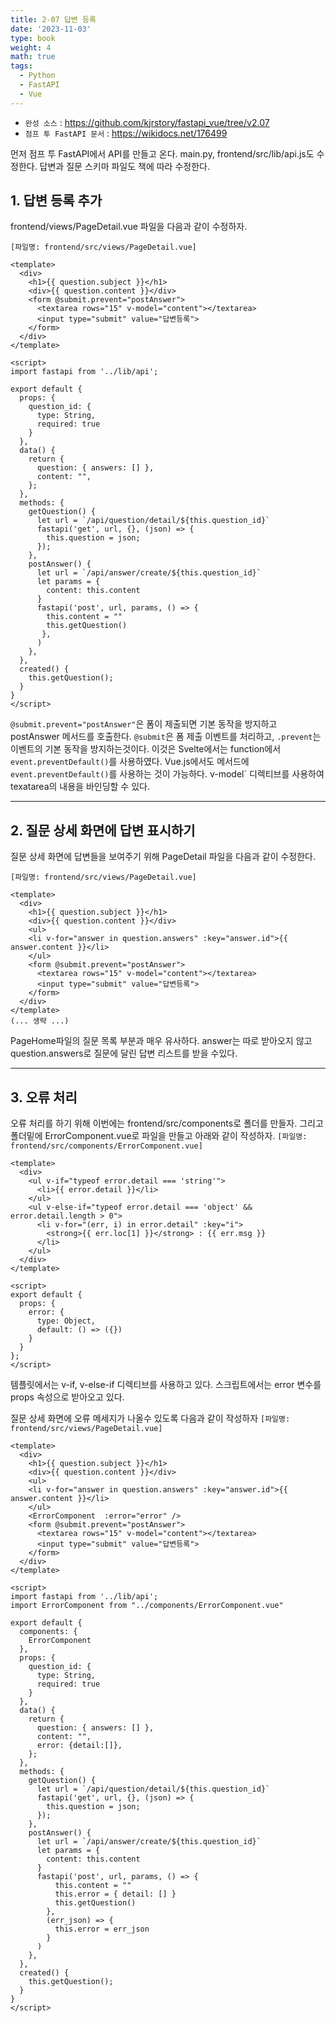 ```yaml
---
title: 2-07 답변 등록
date: '2023-11-03'
type: book
weight: 4
math: true
tags:
  - Python
  - FastAPI
  - Vue
---
```


- `완성 소스` : https://github.com/kjrstory/fastapi_vue/tree/v2.07
- `점프 투 FastAPI 문서` : https://wikidocs.net/176499


먼저 점프 투 FastAPI에서 API를 만들고 온다. main.py, frontend/src/lib/api.js도 수정한다.
답변과 질문 스키마 파일도 책에 따라 수정한다.

## 1. 답변 등록 추가

frontend/views/PageDetail.vue 파일을 다음과 같이 수정하자.

`[파일명: frontend/src/views/PageDetail.vue]`
```vue{hl_lines=["5-8","35-45"]}
<template>
  <div>
    <h1>{{ question.subject }}</h1>
    <div>{{ question.content }}</div>
    <form @submit.prevent="postAnswer">
      <textarea rows="15" v-model="content"></textarea>
      <input type="submit" value="답변등록">
    </form>
  </div>
</template>

<script>
import fastapi from '../lib/api';

export default {
  props: {
    question_id: {
      type: String,
      required: true
    }
  },
  data() {
    return {
      question: { answers: [] },
      content: "",
    };
  },
  methods: {
    getQuestion() {
      let url = `/api/question/detail/${this.question_id}`
      fastapi('get', url, {}, (json) => {
        this.question = json;
      });
    },
    postAnswer() {
      let url = `/api/answer/create/${this.question_id}`
      let params = {
        content: this.content
      }
      fastapi('post', url, params, () => {
        this.content = ""
        this.getQuestion()
       },
      )
    },
  },  
  created() {
    this.getQuestion();
  }
}
</script>
```

`@submit.prevent="postAnswer"`은 폼이 제출되면 기본 동작을 방지하고 postAnswer 메서드를 호출한다. `@submit`은 폼 제출 이벤트를 처리하고, `.prevent`는 이벤트의 기본 동작을 방지하는것이다.
이것은 Svelte에서는 function에서 `event.preventDefault()`를 사용하였다. Vue.js에서도 메서드에 `event.preventDefault()`를 사용하는 것이 가능하다. 
v-model` 디렉티브를 사용하여 texatarea의 내용을 바인딩할 수 있다.

---
## 2. 질문 상세 화면에 답변 표시하기

질문 상세 화면에 답변들을 보여주기 위해 PageDetail 파일을 다음과 같이 수정한다. 

`[파일명: frontend/src/views/PageDetail.vue]`
```vue{hl_lines=["5-7"]}
<template>
  <div>
    <h1>{{ question.subject }}</h1>
    <div>{{ question.content }}</div>
    <ul>
    <li v-for="answer in question.answers" :key="answer.id">{{ answer.content }}</li>
    </ul>
    <form @submit.prevent="postAnswer">
      <textarea rows="15" v-model="content"></textarea>
      <input type="submit" value="답변등록">
    </form>
  </div>
</template>
(... 생략 ...)
```

PageHome파일의 질문 목록 부분과 매우 유사하다. answer는 따로 받아오지 않고 question.answers로 질문에 달린 답변 리스트를 받을 수있다. 

---
## 3. 오류 처리


오류 처리를 하기 위해 이번에는 frontend/src/components로 폴더를 만들자. 그리고 폴더밑에 ErrorComponent.vue로 파일을 만들고 아래와 같이 작성하자.
`[파일명: frontend/src/components/ErrorComponent.vue]`
```vue
<template>
  <div>
    <ul v-if="typeof error.detail === 'string'">
      <li>{{ error.detail }}</li>
    </ul>
    <ul v-else-if="typeof error.detail === 'object' && error.detail.length > 0">
      <li v-for="(err, i) in error.detail" :key="i">
        <strong>{{ err.loc[1] }}</strong> : {{ err.msg }}
      </li>
    </ul>
  </div>
</template>

<script>
export default {
  props: {
    error: {
      type: Object,
      default: () => ({})
    }
  }
};
</script>
```
템플릿에서는 v-if, v-else-if 디렉티브를 사용하고 있다. 스크립트에서는 error 변수를 props 속성으로 받아오고 있다.


질문 상세 화면에 오류 메세지가 나올수 있도록 다음과 같이 작성하자
`[파일명: frontend/src/views/PageDetail.vue]`
```vue{hl_lines=[9,20,21,22,23,38,"40-50"]}
<template>
  <div>
    <h1>{{ question.subject }}</h1>
    <div>{{ question.content }}</div>
    <ul>
    <li v-for="answer in question.answers" :key="answer.id">{{ answer.content }}</li>
    </ul>
    <ErrorComponent  :error="error" />
    <form @submit.prevent="postAnswer">
      <textarea rows="15" v-model="content"></textarea>
      <input type="submit" value="답변등록">
    </form>
  </div>
</template>

<script>
import fastapi from '../lib/api';
import ErrorComponent from "../components/ErrorComponent.vue"

export default {
  components: {
    ErrorComponent
  },
  props: {
    question_id: {
      type: String,
      required: true
    }
  },
  data() {
    return {
      question: { answers: [] },
      content: "",
      error: {detail:[]},
    };
  },
  methods: {
    getQuestion() {
      let url = `/api/question/detail/${this.question_id}`
      fastapi('get', url, {}, (json) => {
        this.question = json;
      });
    },
    postAnswer() {
      let url = `/api/answer/create/${this.question_id}`
      let params = {
        content: this.content
      }
      fastapi('post', url, params, () => {
          this.content = ""
          this.error = { detail: [] }
          this.getQuestion()
        },
        (err_json) => {
          this.error = err_json
        }
      )
    },
  },  
  created() {
    this.getQuestion();
  }
}
</script>
```

